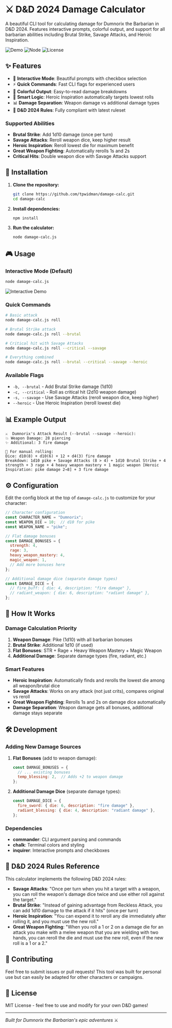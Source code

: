 # ⚔️ D&D 2024 Damage Calculator

A beautiful CLI tool for calculating damage for Dumnorix the Barbarian in D&D 2024. Features interactive prompts, colorful output, and support for all barbarian abilities including Brutal Strike, Savage Attacks, and Heroic Inspiration.

![Demo](https://img.shields.io/badge/D%26D-2024-red) ![Node](https://img.shields.io/badge/Node.js-18%2B-green) ![License](https://img.shields.io/badge/license-MIT-blue)

## ✨ Features

- 🎲 **Interactive Mode**: Beautiful prompts with checkbox selection
- ⚡ **Quick Commands**: Fast CLI flags for experienced users  
- 🎨 **Colorful Output**: Easy-to-read damage breakdowns
- 🧠 **Smart Logic**: Heroic Inspiration automatically targets lowest rolls
- 📊 **Damage Separation**: Weapon damage vs additional damage types
- 🔄 **D&D 2024 Rules**: Fully compliant with latest ruleset

### Supported Abilities

- **Brutal Strike**: Add 1d10 damage (once per turn)
- **Savage Attacks**: Reroll weapon dice, keep higher result
- **Heroic Inspiration**: Reroll lowest die for maximum benefit
- **Great Weapon Fighting**: Automatically rerolls 1s and 2s
- **Critical Hits**: Double weapon dice with Savage Attacks support

## 🚀 Installation

1. **Clone the repository:**
   ```bash
   git clone https://github.com/tpwidman/damage-calc.git
   cd damage-calc
   ```

2. **Install dependencies:**
   ```bash
   npm install
   ```

3. **Run the calculator:**
   ```bash
   node damage-calc.js
   ```

## 🎮 Usage

### Interactive Mode (Default)
```bash
node damage-calc.js
```
![Interactive Demo](https://via.placeholder.com/600x300/1a1a1a/00ff00?text=Interactive+Mode+Demo)

### Quick Commands
```bash
# Basic attack
node damage-calc.js roll

# Brutal Strike attack
node damage-calc.js roll --brutal

# Critical hit with Savage Attacks
node damage-calc.js roll --critical --savage

# Everything combined
node damage-calc.js roll --brutal --critical --savage --heroic
```

### Available Flags
- `-b, --brutal` - Add Brutal Strike damage (1d10)
- `-c, --critical` - Roll as critical hit (2d10 weapon damage)
- `-s, --savage` - Use Savage Attacks (reroll weapon dice, keep higher)
- `--heroic` - Use Heroic Inspiration (reroll lowest die)

## 📊 Example Output

```
⚔️  Dumnorix's Attack Result (--brutal --savage --heroic):
💥 Weapon Damage: 28 piercing
✨ Additional: 3 fire damage

🎲 For manual rolling:
Dice: d10(8) + d10(6) + 12 + d4(3) fire damage
Breakdown: 1d10 pike + Savage Attacks (8 > 4) + 1d10 Brutal Strike + 4 strength + 3 rage + 4 heavy weapon mastery + 1 magic weapon [Heroic Inspiration: pike damage 2→8] + 3 fire damage
```

## ⚙️ Configuration

Edit the config block at the top of `damage-calc.js` to customize for your character:

```javascript
// Character configuration
const CHARACTER_NAME = "Dumnorix";
const WEAPON_DIE = 10;  // d10 for pike
const WEAPON_NAME = "pike";

// Flat damage bonuses
const DAMAGE_BONUSES = {
  strength: 4,
  rage: 3,
  heavy_weapon_mastery: 4,
  magic_weapon: 1,
  // Add more bonuses here
};

// Additional damage dice (separate damage types)
const DAMAGE_DICE = {
  // fire_buff: { die: 4, description: "fire damage" },
  // radiant_weapon: { die: 6, description: "radiant damage" },
};
```

## 🎯 How It Works

### Damage Calculation Priority

1. **Weapon Damage**: Pike (1d10) with all barbarian bonuses
2. **Brutal Strike**: Additional 1d10 (if used)
3. **Flat Bonuses**: STR + Rage + Heavy Weapon Mastery + Magic Weapon
4. **Additional Damage**: Separate damage types (fire, radiant, etc.)

### Smart Features

- **Heroic Inspiration**: Automatically finds and rerolls the lowest die among all weapon/brutal dice
- **Savage Attacks**: Works on any attack (not just crits), compares original vs reroll
- **Great Weapon Fighting**: Rerolls 1s and 2s on damage dice automatically
- **Damage Separation**: Weapon damage gets all bonuses, additional damage stays separate

## 🛠️ Development

### Adding New Damage Sources

1. **Flat Bonuses** (add to weapon damage):
   ```javascript
   const DAMAGE_BONUSES = {
     // ... existing bonuses
     temp_blessing: 2,  // Adds +2 to weapon damage
   };
   ```

2. **Additional Damage Dice** (separate damage types):
   ```javascript
   const DAMAGE_DICE = {
     fire_sword: { die: 6, description: "fire damage" },
     radiant_blessing: { die: 4, description: "radiant damage" },
   };
   ```

### Dependencies

- **commander**: CLI argument parsing and commands
- **chalk**: Terminal colors and styling  
- **inquirer**: Interactive prompts and checkboxes

## 📝 D&D 2024 Rules Reference

This calculator implements the following D&D 2024 rules:

- **Savage Attacks**: "Once per turn when you hit a target with a weapon, you can roll the weapon's damage dice twice and use either roll against the target."
- **Brutal Strike**: "Instead of gaining advantage from Reckless Attack, you can add 1d10 damage to the attack if it hits" (once per turn)
- **Heroic Inspiration**: "You can expend it to reroll any die immediately after rolling it, and you must use the new roll."
- **Great Weapon Fighting**: "When you roll a 1 or 2 on a damage die for an attack you make with a melee weapon that you are wielding with two hands, you can reroll the die and must use the new roll, even if the new roll is a 1 or a 2."

## 🤝 Contributing

Feel free to submit issues or pull requests! This tool was built for personal use but can easily be adapted for other characters or campaigns.

## 📄 License

MIT License - feel free to use and modify for your own D&D games!

---

*Built for Dumnorix the Barbarian's epic adventures* ⚔️